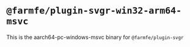 # `@farmfe/plugin-svgr-win32-arm64-msvc`

This is the aarch64-pc-windows-msvc binary for `@farmfe/plugin-svgr`
